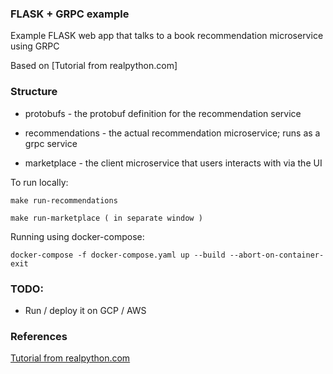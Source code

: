 ### FLASK + GRPC example

Example FLASK web app that talks to a book recommendation microservice using GRPC

Based on [Tutorial from realpython.com]


### Structure

* protobufs - the protobuf definition for the recommendation service


* recommendations - the actual recommendation microservice; runs as a grpc service

* marketplace - the client microservice that users interacts with via the UI


To run locally:

```
make run-recommendations

make run-marketplace ( in separate window )

```

Running using docker-compose:
```
docker-compose -f docker-compose.yaml up --build --abort-on-container-exit
```

### TODO:

* Run / deploy it on GCP / AWS

### References

[Tutorial from realpython.com](https://realpython.com/python-microservices-grpc/)